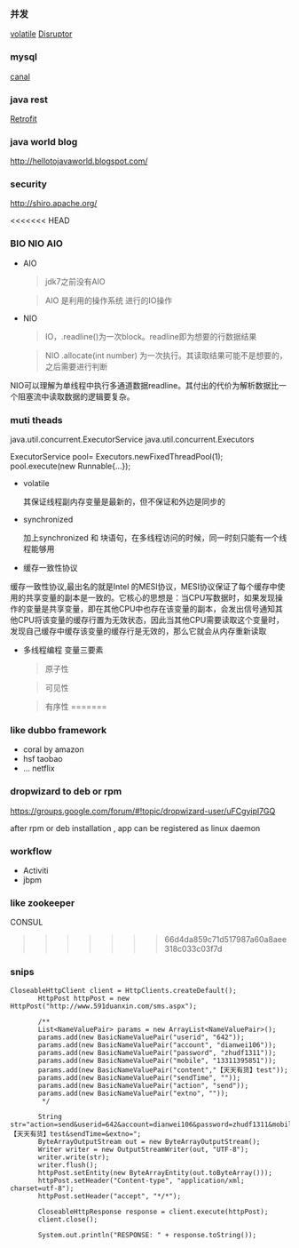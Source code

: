 ### 并发

  [volatile](http://www.infoq.com/cn/articles/ftf-java-volatile)
  [Disruptor](http://ifeve.com/disruptor/)

### mysql

  [canal](http://agapple.iteye.com/blog/1796633)

### java rest

  [Retrofit](http://blog.chengyunfeng.com/?p=491)

### java world blog

  http://hellotojavaworld.blogspot.com/

### security

  http://shiro.apache.org/

<<<<<<< HEAD
### BIO NIO AIO

- AIO

  > jdk7之前没有AIO

  > AIO 是利用的操作系统 进行的IO操作

- NIO

  > IO，.readline()为一次block。readline即为想要的行数据结果

  > NIO .allocate(int number) 为一次执行。其读取结果可能不是想要的，之后需要进行判断

NIO可以理解为单线程中执行多通道数据readline。其付出的代价为解析数据比一个阻塞流中读取数据的逻辑要复杂。


### muti theads

  java.util.concurrent.ExecutorService
  java.util.concurrent.Executors


  ExecutorService pool= Executors.newFixedThreadPool(1);
  pool.execute(new Runnable{...});

- volatile

  其保证线程副内存变量是最新的，但不保证和外边是同步的

- synchronized

  加上synchronized 和 块语句，在多线程访问的时候，同一时刻只能有一个线程能够用

- 缓存一致性协议

缓存一致性协议,最出名的就是Intel 的MESI协议，MESI协议保证了每个缓存中使用的共享变量的副本是一致的。它核心的思想是：当CPU写数据时，如果发现操作的变量是共享变量，即在其他CPU中也存在该变量的副本，会发出信号通知其他CPU将该变量的缓存行置为无效状态，因此当其他CPU需要读取这个变量时，发现自己缓存中缓存该变量的缓存行是无效的，那么它就会从内存重新读取

- 多线程编程 变量三要素

  > 原子性

  > 可见性

  > 有序性
=======
### like dubbo framework

- coral  by amazon
- hsf taobao
- ... netflix

### dropwizard to deb or rpm

https://groups.google.com/forum/#!topic/dropwizard-user/uFCgyipl7GQ

after rpm or deb installation , app can be registered as linux daemon

### workflow

- Activiti
- jbpm

### like zookeeper

  CONSUL
>>>>>>> 66d4da859c71d517987a60a8aee318c033c03f7d


### snips

```
CloseableHttpClient client = HttpClients.createDefault();
       HttpPost httpPost = new HttpPost("http://www.591duanxin.com/sms.aspx");

       /**
       List<NameValuePair> params = new ArrayList<NameValuePair>();
       params.add(new BasicNameValuePair("userid", "642"));
       params.add(new BasicNameValuePair("account", "dianwei106"));
       params.add(new BasicNameValuePair("password", "zhudf1311"));
       params.add(new BasicNameValuePair("mobile", "13311395851"));
       params.add(new BasicNameValuePair("content","【天天有货】test"));
       params.add(new BasicNameValuePair("sendTime", ""));
       params.add(new BasicNameValuePair("action", "send"));
       params.add(new BasicNameValuePair("extno", ""));
        */

       String str="action=send&userid=642&account=dianwei106&password=zhudf1311&mobile=13311395851&content=【天天有货】test&sendTime=&extno=";
       ByteArrayOutputStream out = new ByteArrayOutputStream();
       Writer writer = new OutputStreamWriter(out, "UTF-8");
       writer.write(str);
       writer.flush();
       httpPost.setEntity(new ByteArrayEntity(out.toByteArray()));
       httpPost.setHeader("Content-type", "application/xml; charset=utf-8");
       httpPost.setHeader("accept", "*/*");

       CloseableHttpResponse response = client.execute(httpPost);
       client.close();

       System.out.println("RESPONSE: " + response.toString());
```

